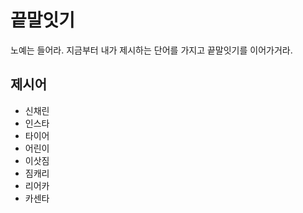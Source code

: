 # 끝말잇기
노예는 들어라. 지금부터 내가 제시하는 단어를 가지고 끝말잇기를 이어가거라.

## 제시어

- 신채린
- 인스타
- 타이어
- 어린이
- 이삿짐
- 짐캐리
- 리어카
- 카센타

